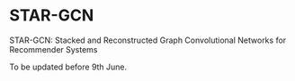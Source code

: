 # STAR-GCN
STAR-GCN: Stacked and Reconstructed Graph Convolutional Networks for Recommender Systems

To be updated before 9th June.
